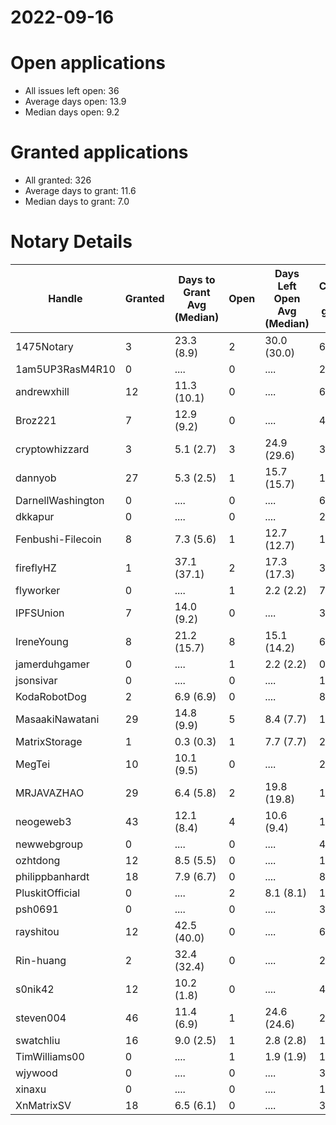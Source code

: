 2022-09-16
==========

# Open applications

- All issues left open: 36
- Average days open: 13.9
- Median days open: 9.2

# Granted applications

- All granted: 326
- Average days to grant: 11.6
- Median days to grant: 7.0

# Notary Details

| Handle            |   Granted | Days to Grant Avg (Median)   |   Open | Days Left Open Avg (Median)   |   Closed (no grant) |
|-------------------|-----------|------------------------------|--------|-------------------------------|---------------------|
| 1475Notary        |         3 | 23.3  (8.9)                  |      2 | 30.0  (30.0)                  |                   6 |
| 1am5UP3RasM4R10   |         0 | ....                         |      0 | ....                          |                   2 |
| andrewxhill       |        12 | 11.3  (10.1)                 |      0 | ....                          |                  69 |
| Broz221           |         7 | 12.9  (9.2)                  |      0 | ....                          |                  41 |
| cryptowhizzard    |         3 | 5.1  (2.7)                   |      3 | 24.9  (29.6)                  |                  31 |
| dannyob           |        27 | 5.3  (2.5)                   |      1 | 15.7  (15.7)                  |                 135 |
| DarnellWashington |         0 | ....                         |      0 | ....                          |                   6 |
| dkkapur           |         0 | ....                         |      0 | ....                          |                   2 |
| Fenbushi-Filecoin |         8 | 7.3  (5.6)                   |      1 | 12.7  (12.7)                  |                 103 |
| fireflyHZ         |         1 | 37.1  (37.1)                 |      2 | 17.3  (17.3)                  |                   3 |
| flyworker         |         0 | ....                         |      1 | 2.2  (2.2)                    |                   7 |
| IPFSUnion         |         7 | 14.0  (9.2)                  |      0 | ....                          |                  33 |
| IreneYoung        |         8 | 21.2  (15.7)                 |      8 | 15.1  (14.2)                  |                  61 |
| jamerduhgamer     |         0 | ....                         |      1 | 2.2  (2.2)                    |                   0 |
| jsonsivar         |         0 | ....                         |      0 | ....                          |                  13 |
| KodaRobotDog      |         2 | 6.9  (6.9)                   |      0 | ....                          |                   8 |
| MasaakiNawatani   |        29 | 14.8  (9.9)                  |      5 | 8.4  (7.7)                    |                 121 |
| MatrixStorage     |         1 | 0.3  (0.3)                   |      1 | 7.7  (7.7)                    |                   2 |
| MegTei            |        10 | 10.1  (9.5)                  |      0 | ....                          |                  28 |
| MRJAVAZHAO        |        29 | 6.4  (5.8)                   |      2 | 19.8  (19.8)                  |                 124 |
| neogeweb3         |        43 | 12.1  (8.4)                  |      4 | 10.6  (9.4)                   |                 163 |
| newwebgroup       |         0 | ....                         |      0 | ....                          |                   4 |
| ozhtdong          |        12 | 8.5  (5.5)                   |      0 | ....                          |                 110 |
| philippbanhardt   |        18 | 7.9  (6.7)                   |      0 | ....                          |                  81 |
| PluskitOfficial   |         0 | ....                         |      2 | 8.1  (8.1)                    |                   1 |
| psh0691           |         0 | ....                         |      0 | ....                          |                   3 |
| rayshitou         |        12 | 42.5  (40.0)                 |      0 | ....                          |                  62 |
| Rin-huang         |         2 | 32.4  (32.4)                 |      0 | ....                          |                   2 |
| s0nik42           |        12 | 10.2  (1.8)                  |      0 | ....                          |                  46 |
| steven004         |        46 | 11.4  (6.9)                  |      1 | 24.6  (24.6)                  |                 204 |
| swatchliu         |        16 | 9.0  (2.5)                   |      1 | 2.8  (2.8)                    |                 116 |
| TimWilliams00     |         0 | ....                         |      1 | 1.9  (1.9)                    |                  13 |
| wjywood           |         0 | ....                         |      0 | ....                          |                  39 |
| xinaxu            |         0 | ....                         |      0 | ....                          |                   1 |
| XnMatrixSV        |        18 | 6.5  (6.1)                   |      0 | ....                          |                  38 |